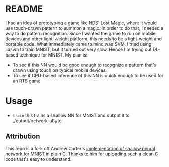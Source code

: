 # README

I had an idea of prototyping a game like NDS' Lost Magic, where it would use touch-drawn pattern to summon a magic. In order to do that,
I needed a way to do pattern recognition. Since I wanted the game to run on mobile devices and other light-weight platform, this
needs to be a light-weight and portable code. What immediately came to mind was SVM. I tried using libsvm to train MNIST, but it turned out
very slow. Hence I'm trying out DL-based technique for MNIST. My plan is:
- To see if this NN would be good enough to recognize a pattern that's drawn using touch on typical mobile devices.
- To see if CPU-based inference of this NN is quick enough to be used for an RTS game

# Usage
- `train` this trains a shallow NN for MNIST and output it to ./output/network-ubyte

## Attribution
This repo is a fork off Andrew Carter's [implementation of shallow neural network for MNIST](https://github.com/AndrewCarterUK/mnist-neural-network-plain-c.git)
in plain C. Thanks to him for uploading such a clean C code that's easy to understand.

